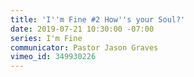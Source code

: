 ```yaml
---
title: 'I''m Fine #2 How''s your Soul?'
date: 2019-07-21 10:30:00 -07:00
series: I'm Fine
communicator: Pastor Jason Graves
vimeo_id: 349930226
---
```


